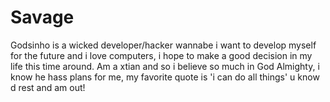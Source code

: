 # Savage
Godsinho is a wicked developer/hacker wannabe i want to develop myself for the future and i love computers, i hope to make a good decision in my life this time around.
Am a xtian and so i believe so much in God Almighty, i know he hass plans for me, my favorite quote is 'i can do all things' u know d rest and am out!
